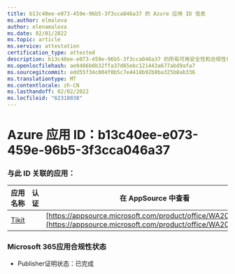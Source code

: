 ```yaml
---
title: b13c40ee-e073-459e-96b5-3f3cca046a37 的 Azure 应用 ID 信息
ms.author: elmalova
author: elenamalova
ms.date: 02/01/2022
ms.topic: article
ms.service: attestation
certification_type: attested
description: b13c40ee-e073-459e-96b5-3f3cca046a37 的所有可用安全性和合规性信息。
ms.openlocfilehash: ae0486b0b32ffa37d65ebc121443a677abd9afa7
ms.sourcegitcommit: edd55f34c004f0b5c7e4418b92b8ba325b8ab336
ms.translationtype: MT
ms.contentlocale: zh-CN
ms.lasthandoff: 02/02/2022
ms.locfileid: "62318038"
---
```

# <a name="azure-app-id-b13c40ee-e073-459e-96b5-3f3cca046a37"></a>Azure 应用 ID：b13c40ee-e073-459e-96b5-3f3cca046a37


### <a name="apps-associated-with-this-id"></a>与此 ID 关联的应用：
| **应用名称** | **认证** | **在 AppSource 中查看** |
|--------------|---------------|-----------------------|
| [Tikit](https://docs.microsoft.com/microsoft-365-app-certification/forward/WA200002602) |  | [https://appsource.microsoft.com/product/office/WA200002602](https://appsource.microsoft.com/product/office/WA200002602) |

### <a name="microsoft-365-app-compliance-status"></a>Microsoft 365应用合规性状态
- Publisher证明状态：已完成
